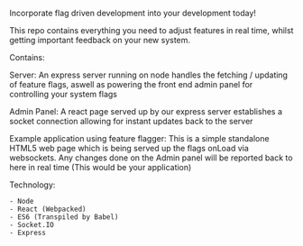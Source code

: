 Incorporate flag driven development into your development today!

This repo contains everything you need to adjust features in real time, whilst getting important feedback on your new system.

Contains:

  Server: An express server running on node handles the fetching / updating of feature flags, aswell as powering the front end admin panel for controlling your system flags
  
  Admin Panel: A react page served up by our express server establishes a socket connection allowing for instant updates back to the server
  
  Example application using feature flagger: This is a simple standalone HTML5 web page which is being served up the flags onLoad via websockets. Any changes done on the Admin panel will be reported back to here in real time (This would be your application)
  
  Technology:
  
    - Node
    - React (Webpacked)
    - ES6 (Transpiled by Babel)
    - Socket.IO
    - Express
